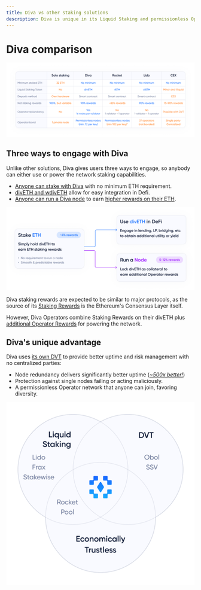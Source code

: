```yaml
---
title: Diva vs other staking solutions
description: Diva is unique in its Liquid Staking and permissionless Operator set. Learn how it compares vs Ehtereum staking, Lido, Rocketpool and others.
---
```


# Diva comparison

<div style={{textAlign: 'center'}}>

![full-width](img/comparison_table.png)
</div>

## Three ways to engage with Diva

Unlike other solutions, Diva gives users three ways to engage, so anybody can either use or power the network staking capabilities.

- [Anyone can stake with Diva](participants) with no minimum ETH requirement.
- [divETH and wdivETH](lst) allow for easy integration in Defi.
- [Anyone can run a Diva node](operators) to earn [higher rewards on their ETH](economics).

![Three ways to engage with Diva Staking](img/diveth-use-cases.png)

Diva staking rewards are expected to be similar to major protocols, as the source of its [Staking Rewards](staking-rewards) is the Ethereum's Consensus Layer itself.

However, Diva Operators combine Staking Rewards on their divETH plus [additional Operator Rewards](economics) for powering the network.

## Diva's unique advantage

Diva uses [its own DVT](dvt) to provide better uptime and risk management with no centralized parties:

- Node redundancy delivers significantly better uptime (*[~500x better!](dvt)*)
- Protection against single nodes failing or acting maliciously.
- A permissionless Operator network that anyone can join, favoring diversity.

![half-size](img/diva-venn.png)

